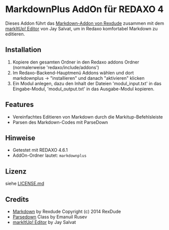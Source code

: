 MarkdownPlus AddOn für REDAXO 4
===========================

Dieses Addon führt das [Markdown-Addon von Rexdude](https://github.com/RexDude/markdown) zusammen mit dem [markItUp! Editor](http://markitup.jaysalvat.com/home/) von Jay Salvat, um in Redaxo komfortabel Markdown zu editieren.

Installation
------------

1. Kopiere den gesamten Ordner in den Redaxo addons Ordner (normalerweise 'redaxo/include/addons')
2. Im Redaxo-Backend-Hauptmenü Addons wählen und dort markdownplus -> "installieren" und danach "aktivieren" klicken
3. Ein Modul anlegen, dazu den Inhalt der Dateien 'modul_input.txt' in das Eingabe-Modul, 'modul_output.txt' in das Ausgabe-Modul kopieren.

Features
--------

* Vereinfachtes Editieren von Markdown durch die Markitup-Befehlsleiste
* Parsen des Markdown-Codes mit ParseDown

Hinweise
--------

* Getestet mit REDAXO 4.6.1
* AddOn-Ordner lautet: `markdownplus`

Lizenz
------

siehe [LICENSE.md](LICENSE.md)

Credits
-------

* [Markdown](https://github.com/RexDude/markdown) by Rexdude Copyright (c) 2014 RexDude
* [Parsedown](http://parsedown.org/) Class by Emanuil Rusev
* [markItUp! Editor](http://markitup.jaysalvat.com/home/) by Jay Salvat